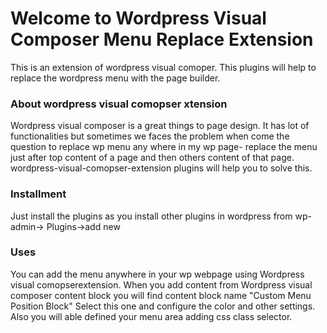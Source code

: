 # Welcome to Wordpress Visual Composer Menu Replace Extension
This is an extension of wordpress visual comoper. This plugins will help to replace the wordpress menu with the page builder.

### About wordpress visual comopser xtension
Wordpress visual composer is a great things to page design. It has lot of functionalities but sometimes we faces the problem when come the question to replace wp menu any where in my wp page- replace the menu just after top content of a page and then others content of that page. wordpress-visual-comopser-extension plugins will help you to solve this.

### Installment
Just install the plugins as you install other plugins in wordpress from wp-admin-> Plugins->add new

### Uses
You can add the menu anywhere in your wp webpage using Wordpress visual comopserextension. When you add content from  Wordpress visual composer content block you will find content block name "Custom Menu Position Block" Select this one and configure the color and other settings. Also you will able defined your menu area adding css class selector. 
